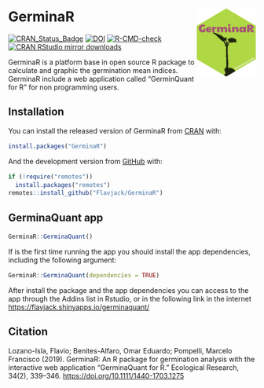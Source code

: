 
<!-- README.md is generated from README.Rmd. Please edit that file -->

# GerminaR <img src="man/figures/logo2.png" align="right" alt="" width="120" />

<!-- badges: start -->

[![CRAN\_Status\_Badge](https://www.r-pkg.org/badges/version/GerminaR)](https://cran.r-project.org/package=GerminaR)
[![DOI](https://zenodo.org/badge/49505163.svg)](https://zenodo.org/badge/latestdoi/49505163)
[![R-CMD-check](https://github.com/Flavjack/GerminaR/workflows/R-CMD-check/badge.svg)](https://github.com/Flavjack/GerminaR/actions)
[![CRAN RStudio mirror
downloads](https://cranlogs.r-pkg.org/badges/grand-total/GerminaR?color=green)](https://r-pkg.org/pkg/GerminaR)
<!-- badges: end -->

GerminaR is a platform base in open source R package to calculate and
graphic the germination mean indices. GerminaR include a web application
called “GerminQuant for R” for non programming users.

## Installation

You can install the released version of GerminaR from
[CRAN](https://cran.r-project.org/package=GerminaR) with:

``` r
install.packages("GerminaR")
```

And the development version from
[GitHub](https://github.com/flavjack/GerminaR) with:

``` r
if (!require("remotes"))
  install.packages("remotes")
remotes::install_github("Flavjack/GerminaR")
```

## GerminaQuant app

``` r
GerminaR::GerminaQuant()
```

If is the first time running the app you should install the app
dependencies, including the following argument:

``` r
GerminaR::GerminaQuant(dependencies = TRUE)
```

After install the package and the app dependencies you can access to the
app through the Addins list in Rstudio, or in the following link in the
internet <https://flavjack.shinyapps.io/germinaquant/>

## Citation

Lozano-Isla, Flavio; Benites-Alfaro, Omar Eduardo; Pompelli, Marcelo
Francisco (2019). GerminaR: An R package for germination analysis with
the interactive web application “GerminaQuant for R.” Ecological
Research, 34(2), 339–346. <https://doi.org/10.1111/1440-1703.1275>
